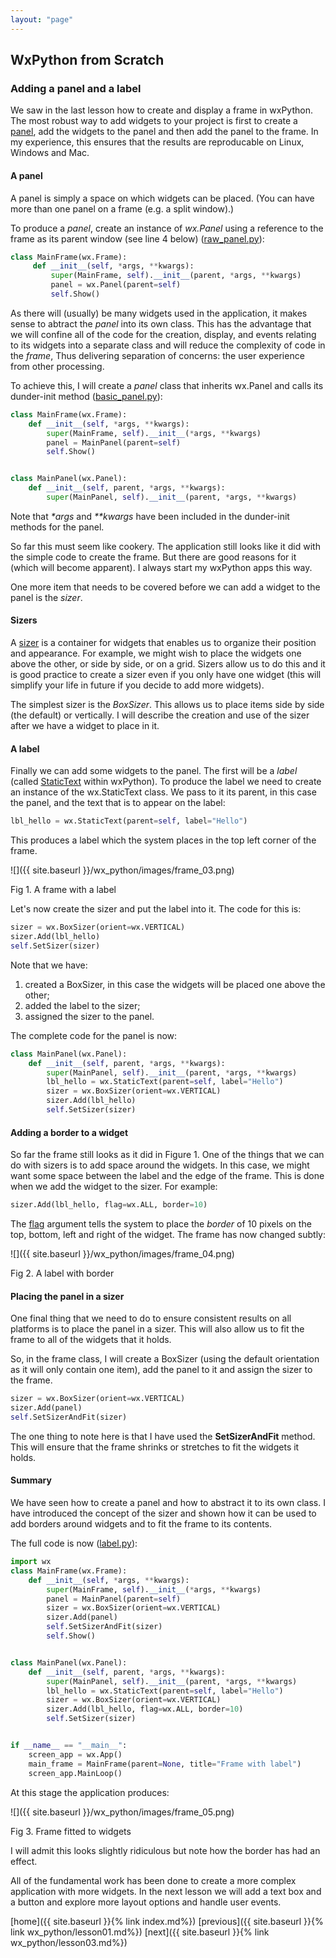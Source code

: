 ```yaml
---
layout: "page"
---
```

## WxPython from Scratch
### Adding a panel and a label

We saw in the last lesson how to create and display a frame in wxPython.
The most robust way to add widgets to your project is first to create a
[panel](https://wxpython.org/Phoenix/docs/html/wx.Panel.html), add the
widgets to the panel and then add the panel to the frame. In my
experience, this ensures that the results are reproducable on Linux,
Windows and Mac.

#### A panel

A panel is simply a space on which widgets can be placed. (You can have
more than one panel on a frame (e.g. a split window).)

To produce a *panel*, create an instance of *wx.Panel* using a reference
to the frame as its parent window (see line 4 below)
([raw\_panel.py](snippets/raw_panel.py)):

``` python
class MainFrame(wx.Frame):
     def __init__(self, *args, **kwargs):
         super(MainFrame, self).__init__(parent, *args, **kwargs)
         panel = wx.Panel(parent=self)
         self.Show()
```

As there will (usually) be many widgets used in the application, it
makes sense to abtract the *panel* into its own class. This has the
advantage that we will confine all of the code for
the creation, display, and events relating to its widgets into a separate class and will
reduce the complexity of code in the *frame*, Thus delivering separation of
concerns: the user experience from other processing.

To achieve this, I will create a *panel* class that inherits wx.Panel
and calls its dunder-init method
([basic\_panel.py](snippets/basic_panel.py)):

``` python
class MainFrame(wx.Frame):
    def __init__(self, *args, **kwargs):
        super(MainFrame, self).__init__(*args, **kwargs)
        panel = MainPanel(parent=self)
        self.Show()


class MainPanel(wx.Panel):
    def __init__(self, parent, *args, **kwargs):
        super(MainPanel, self).__init__(parent, *args, **kwargs)
```

Note that *\*args* and *\*\*kwargs* have been included in the
dunder-init methods for the panel.

So far this must seem like cookery. The application still looks like it
did with the simple code to create the frame. But there are good reasons
for it (which will become apparent). I always start my wxPython apps
this way.

One more item that needs to be covered before we can add a widget to the
panel is the *sizer*.

#### Sizers

A [sizer](https://wxpython.org/Phoenix/docs/html/sizers_overview.html)
is a container for widgets that enables us to organize their position
and appearance. For example, we might wish to place the widgets one
above the other, or side by side, or on a grid. Sizers allow us to do
this and it is good practice to create a sizer even if you only have one
widget (this will simplify your life in future if you decide to add more
widgets).

The simplest sizer is the *BoxSizer*. This allows us to place items side
by side (the default) or vertically. I will describe the creation and
use of the sizer after we have a widget to place in it.

#### A label

Finally we can add some widgets to the panel. The first will be a
*label* (called
[StaticText](https://wxpython.org/Phoenix/docs/html/wx.StaticText.html)
within wxPython). To produce the label we need to create an instance of
the wx.StaticText class. We pass to it its parent, in this case the
panel, and the text that is to appear on the label:

``` python
lbl_hello = wx.StaticText(parent=self, label="Hello")
```

This produces a label which the system places in the top left corner of
the frame.

![]({{ site.baseurl }}/wx_python/images/frame_03.png)

Fig 1. A frame with a label

Let's now create the sizer and put the label into it. The code for this
is:

``` python
sizer = wx.BoxSizer(orient=wx.VERTICAL)
sizer.Add(lbl_hello)
self.SetSizer(sizer)
```

Note that we have:

1.  created a BoxSizer, in this case the widgets will be placed one
    above the other;
2.  added the label to the sizer;
3.  assigned the sizer to the panel.

The complete code for the panel is now:

``` python
class MainPanel(wx.Panel):
    def __init__(self, parent, *args, **kwargs):
        super(MainPanel, self).__init__(parent, *args, **kwargs)
        lbl_hello = wx.StaticText(parent=self, label="Hello")
        sizer = wx.BoxSizer(orient=wx.VERTICAL)
        sizer.Add(lbl_hello)
        self.SetSizer(sizer)
```

#### Adding a border to a widget

So far the frame still looks as it did in Figure 1. One of the things
that we can do with sizers is to add space around the widgets. In this
case, we might want some space between the label and the edge of the
frame. This is done when we add the widget to the sizer. For example:

``` python
sizer.Add(lbl_hello, flag=wx.ALL, border=10)
```

The
[flag](https://wxpython.org/Phoenix/docs/html/wx.Sizer.html#phoenix-title-sizer-flags)
argument tells the system to place the *border* of 10 pixels on the top,
bottom, left and right of the widget. The frame has now changed subtly:

![]({{ site.baseurl }}/wx_python/images/frame_04.png)

Fig 2. A label with border

#### Placing the panel in a sizer

One final thing that we need to do to ensure consistent results on all
platforms is to place the panel in a sizer. This will also allow us to
fit the frame to all of the widgets that it holds.

So, in the frame class, I will create a BoxSizer (using the default
orientation as it will only contain one item), add the panel to it and
assign the sizer to the frame.

``` python
sizer = wx.BoxSizer(orient=wx.VERTICAL)
sizer.Add(panel)
self.SetSizerAndFit(sizer)
```

The one thing to note here is that I have used the **SetSizerAndFit**
method. This will ensure that the frame shrinks or stretches to fit the
widgets it holds.

#### Summary

We have seen how to create a panel and how to abstract it to its own
class. I have introduced the concept of the sizer and shown how it can
be used to add borders around widgets and to fit the frame to its
contents.

The full code is now ([label.py](snippets/label.py)):

``` python
import wx
class MainFrame(wx.Frame):
    def __init__(self, *args, **kwargs):
        super(MainFrame, self).__init__(*args, **kwargs)
        panel = MainPanel(parent=self)
        sizer = wx.BoxSizer(orient=wx.VERTICAL)
        sizer.Add(panel)
        self.SetSizerAndFit(sizer)
        self.Show()


class MainPanel(wx.Panel):
    def __init__(self, parent, *args, **kwargs):
        super(MainPanel, self).__init__(parent, *args, **kwargs)
        lbl_hello = wx.StaticText(parent=self, label="Hello")
        sizer = wx.BoxSizer(orient=wx.VERTICAL)
        sizer.Add(lbl_hello, flag=wx.ALL, border=10)
        self.SetSizer(sizer)


if __name__ == "__main__":
    screen_app = wx.App()
    main_frame = MainFrame(parent=None, title="Frame with label")
    screen_app.MainLoop()
```

At this stage the application produces:

![]({{ site.baseurl }}/wx_python/images/frame_05.png)

Fig 3. Frame fitted to widgets

I will admit this looks slightly ridiculous but note how the border has
had an effect.

All of the fundamental work has been done to create a more complex
application with more widgets. In the next lesson we will add a text box
and a button and explore more layout options and handle user events.


[home]({{ site.baseurl }}{% link index.md%}) [previous]({{ site.baseurl }}{% link wx_python/lesson01.md%})  [next]({{ site.baseurl }}{% link wx_python/lesson03.md%})
